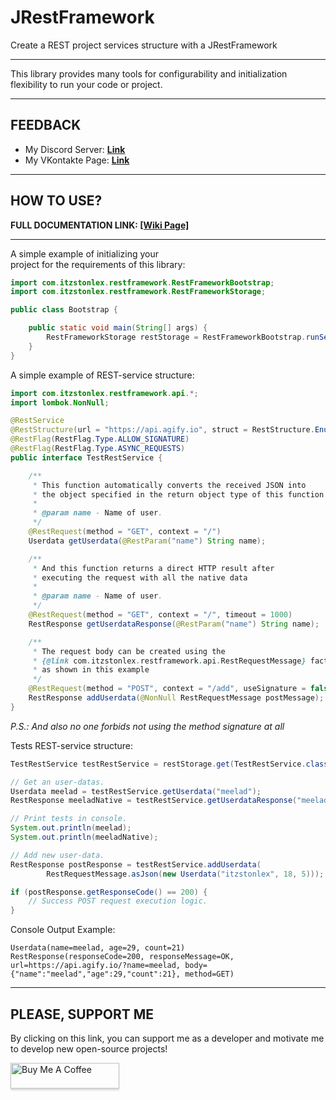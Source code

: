 # JRestFramework
Create a REST project services structure with a JRestFramework

---

This library provides many tools for configurability 
and initialization flexibility to run your code or project.

---

## FEEDBACK

- My Discord Server: **[Link](https://discord.gg/GmT9pUy8af)**
- My VKontakte Page: **[Link](https://vk.com/itzstonlex)**

---

## HOW TO USE?

**FULL DOCUMENTATION LINK: [[Wiki Page]](https://github.com/ItzStonlex/JExecutionLib/wiki)**

---

A simple example of initializing your<br>
project for the requirements of this library:

```java
import com.itzstonlex.restframework.RestFrameworkBootstrap;
import com.itzstonlex.restframework.RestFrameworkStorage;

public class Bootstrap {

    public static void main(String[] args) {
        RestFrameworkStorage restStorage = RestFrameworkBootstrap.runServices(Bootstrap.class);
    }
}
```

A simple example of REST-service structure:

```java
import com.itzstonlex.restframework.api.*;
import lombok.NonNull;

@RestService
@RestStructure(url = "https://api.agify.io", struct = RestStructure.EnumStructure.JSON)
@RestFlag(RestFlag.Type.ALLOW_SIGNATURE)
@RestFlag(RestFlag.Type.ASYNC_REQUESTS)
public interface TestRestService {

    /**
     * This function automatically converts the received JSON into
     * the object specified in the return object type of this function (Userdata)
     *
     * @param name - Name of user.
     */
    @RestRequest(method = "GET", context = "/")
    Userdata getUserdata(@RestParam("name") String name);

    /**
     * And this function returns a direct HTTP result after
     * executing the request with all the native data
     *
     * @param name - Name of user.
     */
    @RestRequest(method = "GET", context = "/", timeout = 1000)
    RestResponse getUserdataResponse(@RestParam("name") String name);

    /**
     * The request body can be created using the 
     * {@link com.itzstonlex.restframework.api.RestRequestMessage} factory, 
     * as shown in this example
     */
    @RestRequest(method = "POST", context = "/add", useSignature = false)
    RestResponse addUserdata(@NonNull RestRequestMessage postMessage);
}
```

_P.S.: And also no one forbids not using the method signature at all_

Tests REST-service structure:
```java
TestRestService testRestService = restStorage.get(TestRestService.class);

// Get an user-datas.
Userdata meelad = testRestService.getUserdata("meelad");
RestResponse meeladNative = testRestService.getUserdataResponse("meelad");

// Print tests in console.
System.out.println(meelad);
System.out.println(meeladNative);

// Add new user-data.
RestResponse postResponse = testRestService.addUserdata(
        RestRequestMessage.asJson(new Userdata("itzstonlex", 18, 5)));

if (postResponse.getResponseCode() == 200) {
    // Success POST request execution logic.
}
```
Console Output Example:
```shell
Userdata(name=meelad, age=29, count=21)
RestResponse(responseCode=200, responseMessage=OK, url=https://api.agify.io/?name=meelad, body={"name":"meelad","age":29,"count":21}, method=GET)
```

---

## PLEASE, SUPPORT ME


By clicking on this link, you can support me as a 
developer and motivate me to develop new open-source projects!

<a href="https://www.buymeacoffee.com/itzstonlex" target="_blank"><img src="https://www.buymeacoffee.com/assets/img/custom_images/orange_img.png" alt="Buy Me A Coffee" style="height: 41px !important;width: 174px !important;box-shadow: 0px 3px 2px 0px rgba(190, 190, 190, 0.5) !important;-webkit-box-shadow: 0px 3px 2px 0px rgba(190, 190, 190, 0.5) !important;" ></a>
